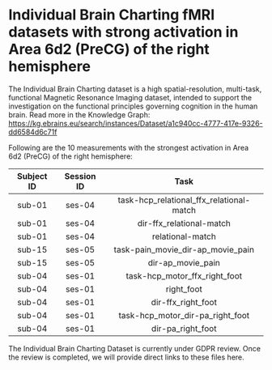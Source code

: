 # Individual Brain Charting fMRI datasets with strong activation in Area 6d2 (PreCG) of the right hemisphere

The Individual Brain Charting dataset is a high spatial-resolution, multi-task, functional Magnetic Resonance Imaging dataset, intended to support the investigation on the functional principles governing cognition in the human brain.
Read more in the Knowledge Graph: https://kg.ebrains.eu/search/instances/Dataset/a1c940cc-4777-417e-9326-dd6584d6c71f

Following are the 10 measurements with the strongest activation in Area 6d2 (PreCG) of the right hemisphere:

| Subject ID | Session ID | Task |
| :-: | :-: | :-: |
| sub-01 | ses-04 | task-hcp_relational_ffx_relational-match|
| sub-01 | ses-04 | dir-ffx_relational-match|
| sub-01 | ses-04 | relational-match|
| sub-15 | ses-05 | task-pain_movie_dir-ap_movie_pain|
| sub-15 | ses-05 | dir-ap_movie_pain|
| sub-04 | ses-01 | task-hcp_motor_ffx_right_foot|
| sub-04 | ses-01 | right_foot|
| sub-04 | ses-01 | dir-ffx_right_foot|
| sub-04 | ses-01 | task-hcp_motor_dir-pa_right_foot|
| sub-04 | ses-01 | dir-pa_right_foot|


The Individual Brain Charting Dataset is currently under GDPR review. Once the review is completed, we will provide direct links to these files here.